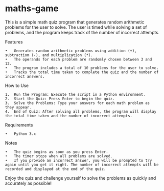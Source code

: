 # maths-game

This is a simple math quiz program that generates random arithmetic problems for the user to solve. The user is timed while solving a set of problems, and the program keeps track of the number of incorrect attempts.

Features

	•	Generates random arithmetic problems using addition (+), subtraction (-), and multiplication (*).
	•	The operands for each problem are randomly chosen between 3 and 12.
	•	The program includes a total of 10 problems for the user to solve.
	•	Tracks the total time taken to complete the quiz and the number of incorrect answers.

How to Use

	1.	Run the Program: Execute the script in a Python environment.
	2.	Start the Quiz: Press Enter to begin the quiz.
	3.	Solve the Problems: Type your answers for each math problem as they appear.
	4.	End of Quiz: After solving all problems, the program will display the total time taken and the number of incorrect attempts.

 Requirements

	•	Python 3.x

Notes

	•	The quiz begins as soon as you press Enter.
	•	The timer stops when all problems are solved.
	•	If you provide an incorrect answer, you will be prompted to try again until you get it right. The number of incorrect attempts will be recorded and displayed at the end of the quiz.

Enjoy the quiz and challenge yourself to solve the problems as quickly and accurately as possible!
